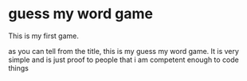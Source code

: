
# guess my word game
This is my first game.

as you can tell from the title, this is my guess my word game.
It is very simple and is just proof to people that i am competent enough to code things